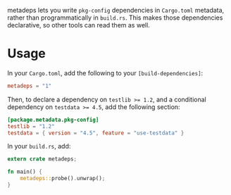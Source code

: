 metadeps lets you write `pkg-config` dependencies in `Cargo.toml` metadata,
rather than programmatically in `build.rs`.  This makes those dependencies
declarative, so other tools can read them as well.

# Usage

In your `Cargo.toml`, add the following to your `[build-dependencies]`:

```toml
metadeps = "1"
```

Then, to declare a dependency on `testlib >= 1.2`, and a conditional dependency
on `testdata >= 4.5`, add the following section:

```toml
[package.metadata.pkg-config]
testlib = "1.2"
testdata = { version = "4.5", feature = "use-testdata" }
```

In your `build.rs`, add:

```rust
extern crate metadeps;

fn main() {
    metadeps::probe().unwrap();
}
```
